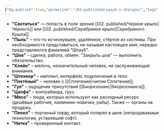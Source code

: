 ```yaml
---
{"dg-publish":true,"permalink":"/02-published/yazyk-i-zhargon/","tags":["мир"]}
---
```


- **"Светиться"** — попасть в поле зрения [[02. published/Черное крыло\|Чёрного]] или [[02. published/Серебряное крыло\|Серебряного Крыла]].  
- **"Пыль"** – что-то исчезнувшее, удалённое, стёртое из системы. При необходимости представиться, не называя настоящее имя, нередко представляются фамилией "Штауб".  
- **"Шов"** – сделка, работа, обмен. "Закрыть шов" — выполнить обязательство.  
- **"Кляйн"** – мелочь, незначительный человек, не заслуживающий внимания.  
- **"Штеккер"** – имплант, интерфейс подключения в тело.  
- **"Плетёный"** – человек с [[Сплетение\|чипом Сплетения]].  
- **"Гул"** – ощущение присутствия [[Биорезонанс\|биорезонанса]].  
- **"Цапфа"** – контрабанда, груз.  
- **"Мясо"** – люди, которых используют как расходный ресурс (дешёвые рабочие, наемники-новички, рабы). Также — органы на продажу.  
- **"Пепел"** – порченый товар, который потерял в цене (непродаваемые технологии, устаревший софт).  
- **"Нитка"** – проверенный контакт.